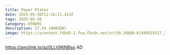 ```yaml
---
title: Paper Plates
date: 2025-05-30T11:16:11.413Z
tags: 2025-05-30
Category: OTHERS
description: 17.XX (AMAZON)
image: https://scontent.fdbd5-1.fna.fbcdn.net/v/t39.30808-6/499535517_24174572262140213_5077239652003092473_n.jpg?_nc_cat=102&ccb=1-7&_nc_sid=aa7b47&_nc_ohc=9vFb8B9_bqEQ7kNvwHvbsRe&_nc_oc=AdlhO7atyD7Kn3mxdJ8rMhJthLGfedFBT62hm_k5estc2Lk3eYgG7-RHfI-CQdEAVLsd6glPHfoK-g9DjVepD6KZ&_nc_zt=23&_nc_ht=scontent.fdbd5-1.fna&_nc_gid=vzV21pOuRmDnxTp1NOPVAw&oh=00_AfKYZ5P5f5LqYufAMYQ36FKKjMe47AiCuHHOnjY05z-Mww&oe=683F76DD
---
```

https://amzlink.to/az0LLtj96NBso AD